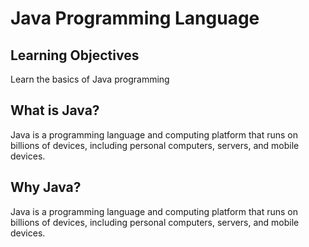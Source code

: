 <h1>Java Programming Language</h1>
<h2>Learning Objectives</h2>

<p>
    Learn the basics of Java programming
</p>

<h2>What is Java?</h2>

<p>
    Java is a programming language and computing platform 
    that runs on billions of devices, including personal 
    computers, servers, and mobile devices.
</p>

<h2>Why Java?</h2>

<p>
    Java is a programming language and computing platform 
    that runs on billions of devices, including personal 
    computers, servers, and mobile devices.
</p>
